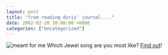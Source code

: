 ```yaml
---
layout: post
title: "from reading doris' journal...."
date: 2002-02-20 10:08:00 +0000
categories: ["Uncategorized"]
---
```


![meant for me](http://www.tc.umn.edu/~hans1467/ywmfm.jpg)
Which Jewel song are you most like? [Find out](http://www.selectsmart.com/FREE/select.php?client=jewel)!
